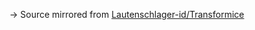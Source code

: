 → Source mirrored from [Lautenschlager-id/Transformice](https://github.com/Lautenschlager-id/Transformice/blob/master/Modules/Bolodefchoco%20(semi-official).lua)
